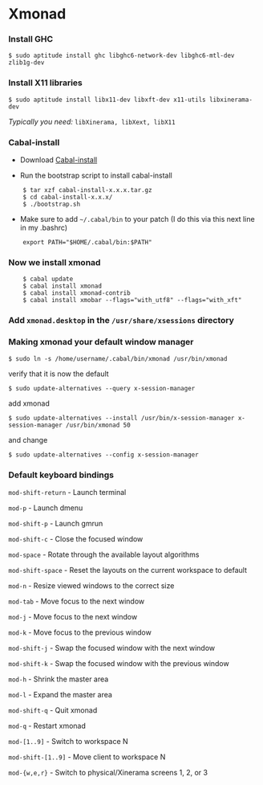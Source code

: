 # Xmonad

### Install GHC

    $ sudo aptitude install ghc libghc6-network-dev libghc6-mtl-dev zlib1g-dev

### Install X11 libraries

    $ sudo aptitude install libx11-dev libxft-dev x11-utils libxinerama-dev
_Typically you need:_ `libXinerama, libXext, libX11`
### Cabal-install
* Download [Cabal-install](http://hackage.haskell.org/packages/archive/cabal-install/)

* Run the bootstrap script to install cabal-install
```
    $ tar xzf cabal-install-x.x.x.tar.gz
    $ cd cabal-install-x.x.x/
    $ ./bootstrap.sh
```
* Make sure to add `~/.cabal/bin`  to your patch (I do this via this next line in my .bashrc)
```
    export PATH="$HOME/.cabal/bin:$PATH"
```
### Now we install xmonad
```
    $ cabal update
    $ cabal install xmonad
    $ cabal install xmonad-contrib
    $ cabal install xmobar --flags="with_utf8" --flags="with_xft"
```
### Add `xmonad.desktop` in the `/usr/share/xsessions` directory

### Making xmonad your default window manager

    $ sudo ln -s /home/username/.cabal/bin/xmonad /usr/bin/xmonad

verify that it is now the default

    $ sudo update-alternatives --query x-session-manager

add xmonad

    $ sudo update-alternatives --install /usr/bin/x-session-manager x-session-manager /usr/bin/xmonad 50

and change

    $ sudo update-alternatives --config x-session-manager
    
### Default keyboard bindings

`mod-shift-return` - Launch terminal

`mod-p` - Launch dmenu

`mod-shift-p` - Launch gmrun

`mod-shift-c` - Close the focused window

`mod-space` - Rotate through the available layout algorithms

`mod-shift-space` - Reset the layouts on the current workspace to default

`mod-n` - Resize viewed windows to the correct size

`mod-tab` - Move focus to the next window

`mod-j` - Move focus to the next window

`mod-k` - Move focus to the previous window

`mod-shift-j` - Swap the focused window with the next window

`mod-shift-k` - Swap the focused window with the previous window

`mod-h` - Shrink the master area

`mod-l` - Expand the master area

`mod-shift-q` - Quit xmonad

`mod-q` - Restart xmonad

`mod-[1..9]` - Switch to workspace N

`mod-shift-[1..9]` - Move client to workspace N

`mod-{w,e,r}` - Switch to physical/Xinerama screens 1, 2, or 3
